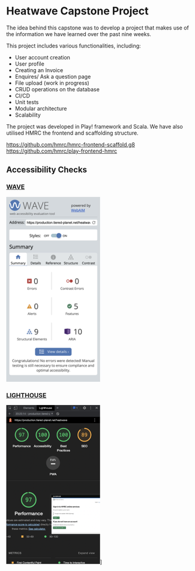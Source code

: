 
# Heatwave Capstone Project


The idea behind this capstone was to develop a project that makes use of the information we have learned over the past nine weeks.

This project includes various functionalities, including:

- User account creation
- User profile
- Creating an Invoice
- Enquires/ Ask a question page
- File upload (work in progress)
- CRUD operations on the database
- CI/CD
- Unit tests
- Modular architecture
- Scalability

The project was developed in Play! framework and Scala. We have also utilised HMRC the frontend and scaffolding structure.

https://github.com/hmrc/hmrc-frontend-scaffold.g8
https://github.com/hmrc/play-frontend-hmrc

## Accessibility Checks

### [WAVE](https://wave.webaim.org/report#/https://production.tiered-planet.net/heatwave)

<img src="https://github.com/Experis20220822/heatwave/blob/master/public/images/Wave.png?raw=true" width="250" />

### [LIGHTHOUSE](https://pagespeed.web.dev/report?url=https%3A%2F%2Fproduction.tiered-planet.net%2Fheatwave&form_factor=desktop)

<img src="https://github.com/Experis20220822/heatwave/blob/master/public/images/Lighthouse.png?raw=true" width="250"/>]
